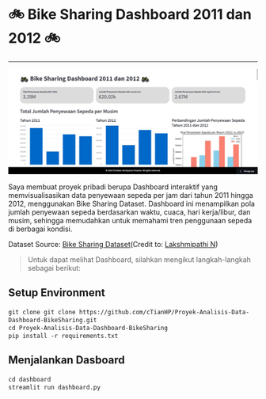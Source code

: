 # 🚲 Bike Sharing Dashboard 2011 dan 2012 🚲

---
![Bike Sharing Dashboard](./img/dashboard.jpg)

Saya membuat proyek pribadi berupa Dashboard interaktif yang memvisualisasikan data penyewaan sepeda per jam dari tahun 2011 hingga 2012, menggunakan Bike Sharing Dataset. Dashboard ini menampilkan pola jumlah penyewaan sepeda berdasarkan waktu, cuaca, hari kerja/libur, dan musim, sehingga memudahkan untuk memahami tren penggunaan sepeda di berbagai kondisi.

Dataset Source: [Bike Sharing Dataset](https://www.kaggle.com/datasets/lakshmi25npathi/bike-sharing-dataset/data)(Credit to: [Lakshmipathi N](https://www.kaggle.com/lakshmi25npathi))

> Untuk dapat melihat Dashboard, silahkan mengikut langkah-langkah sebagai berikut:

## Setup Environment

```
git clone git clone https://github.com/cTianHP/Proyek-Analisis-Data-Dashboard-BikeSharing.git
cd Proyek-Analisis-Data-Dashboard-BikeSharing
pip install -r requirements.txt
```

## Menjalankan Dasboard
```
cd dashboard
streamlit run dashboard.py
```
